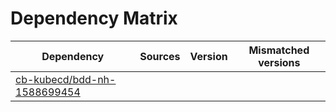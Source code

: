 # Dependency Matrix

Dependency | Sources | Version | Mismatched versions
---------- | ------- | ------- | -------------------
[cb-kubecd/bdd-nh-1588699454](https://github.com/cb-kubecd/bdd-nh-1588699454.git) |  | []() | 
